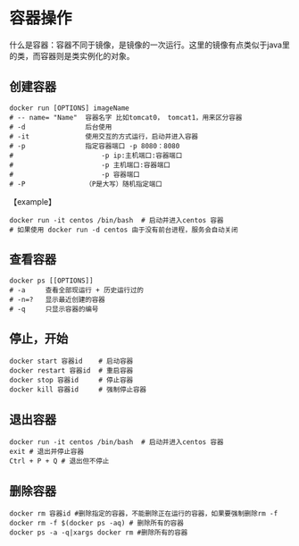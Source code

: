 # 容器操作 
什么是容器：容器不同于镜像，是镜像的一次运行。这里的镜像有点类似于java里的类，而容器则是类实例化的对象。

## 创建容器
```shell
docker run [OPTIONS] imageName
# -- name= "Name"  容器名字 比如tomcat0， tomcat1，用来区分容器
# -d               后台使用
# -it              使用交互的方式运行，启动并进入容器
# -p               指定容器端口 -p 8080：8080
#                      -p ip:主机端口:容器端口
#                      -p 主机端口:容器端口
#                      -p 容器端口
# -P               （P是大写）随机指定端口
```
【example】
```shell
docker run -it centos /bin/bash  # 启动并进入centos 容器
# 如果使用 docker run -d centos 由于没有前台进程，服务会自动关闭
```

## 查看容器

```shell
docker ps [[OPTIONS]]
# -a     查看全部现运行 + 历史运行过的
# -n=?   显示最近创建的容器
# -q     只显示容器的编号
```

## 停止，开始 

```shell
docker start 容器id    # 启动容器 
docker restart 容器id  # 重启容器
docker stop 容器id     # 停止容器
docker kill 容器id     # 强制停止容器
```

## 退出容器

```shell
docker run -it centos /bin/bash  # 启动并进入centos 容器
exit # 退出并停止容器
Ctrl + P + Q # 退出但不停止
```

## 删除容器

```shell
docker rm 容器id #删除指定的容器，不能删除正在运行的容器，如果要强制删除rm -f
docker rm -f $(docker ps -aq) # 删除所有的容器
docker ps -a -q|xargs docker rm #删除所有的容器
```
